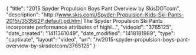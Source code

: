 {
    "title": "2015 Spyder Propulsion Boys Pant Overview by SkisDOTcom",
    "description": "http:\/\/www.skis.com\/Spyder-Propulsion-Kids-Ski-Pants-2015\/353562P,default,pd.html The Spyder Propulsion Ski Pants incorporate performance attributes of highl...",
    "videoid": "3765125",
    "date_created": "1411361049",
    "date_modified": "1418181989",
    "type": "captivate",
    "layout": "video",
    "url": "\/v\/2015-spyder-propulsion-boys-pant-overview-by-skisdotcom\/3765125"
}